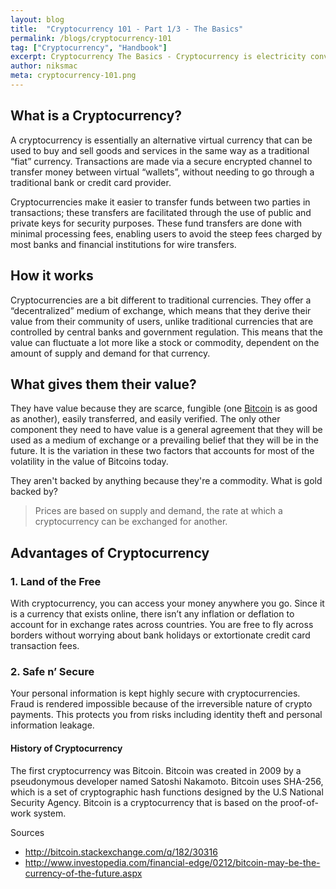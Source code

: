 ```yaml
---
layout: blog
title:  "Cryptocurrency 101 - Part 1/3 - The Basics"
permalink: /blogs/cryptocurrency-101
tag: ["Cryptocurrency", "Handbook"]
excerpt: Cryptocurrency The Basics - Cryptocurrency is electricity converted into lines of code with monetary value. In the simplest of forms, cryptocurrency is digital currency.
author: niksmac
meta: cryptocurrency-101.png
---
```


## What is a Cryptocurrency?
A cryptocurrency is essentially an alternative virtual currency that can be used to buy and sell goods and services in the same way as a traditional “fiat” currency. Transactions are made via a secure encrypted channel to transfer money between virtual “wallets”, without needing to go through a traditional bank or credit card provider.

Cryptocurrencies make it easier to transfer funds between two parties in transactions; these transfers are facilitated through the use of public and private keys for security purposes. These fund transfers are done with minimal processing fees, enabling users to avoid the steep fees charged by most banks and financial institutions for wire transfers.

## How it works
Cryptocurrencies are a bit different to traditional currencies. They offer a “decentralized” medium of exchange, which means that they derive their value from their community of users, unlike traditional currencies that are controlled by central banks and government regulation. This means that the value can fluctuate a lot more like a stock or commodity, dependent on the amount of supply and demand for that currency.

## What gives them their value?
They have value because they are scarce, fungible (one [Bitcoin](https://bitcoin.org) is as good as another), easily transferred, and easily verified.
The only other component they need to have value is a general agreement that they will be used as a medium of exchange or a prevailing belief that they will be in the future. It is the variation in these two factors that accounts for most of the volatility in the value of Bitcoins today.

They aren't backed by anything because they're a commodity. What is gold backed by?

> Prices are based on supply and demand, the rate at which a cryptocurrency can be exchanged for another.

## Advantages of Cryptocurrency

### 1. Land of the Free
With cryptocurrency, you can access your money anywhere you go. Since it is a currency that exists online, there isn’t any inflation or deflation to account for in exchange rates across countries. You are free to fly across borders without worrying about bank holidays or extortionate credit card transaction fees.

### 2. Safe n’ Secure
Your personal information is kept highly secure with cryptocurrencies. Fraud is rendered impossible because of the irreversible nature of crypto payments. This protects you from risks including identity theft and personal information leakage.

#### History of Cryptocurrency
The first cryptocurrency was Bitcoin. Bitcoin was created in 2009 by a pseudonymous developer named Satoshi Nakamoto. Bitcoin uses SHA-256, which is a set of cryptographic hash functions designed by the U.S National Security Agency. Bitcoin is a cryptocurrency that is based on the proof-of-work system.

<div class="ui header medium source">Sources</div>

* http://bitcoin.stackexchange.com/q/182/30316
* http://www.investopedia.com/financial-edge/0212/bitcoin-may-be-the-currency-of-the-future.aspx
